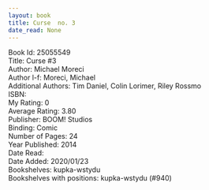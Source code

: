 ```yaml
---
layout: book
title: Curse  no. 3
date_read: None
---
```


Book Id: 25055549<br />
Title: Curse #3<br />
Author: Michael Moreci<br />
Author l-f: Moreci, Michael<br />
Additional Authors: Tim Daniel, Colin Lorimer, Riley Rossmo<br />
ISBN: <br />
My Rating: 0<br />
Average Rating: 3.80<br />
Publisher: BOOM! Studios<br />
Binding: Comic<br />
Number of Pages: 24<br />
Year Published: 2014<br />
Date Read: <br />
Date Added: 2020/01/23<br />
Bookshelves: kupka-wstydu<br />
Bookshelves with positions: kupka-wstydu (#940)<br />

